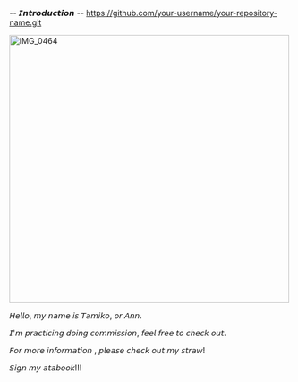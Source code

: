 
  -- 𝙄𝙣𝙩𝙧𝙤𝙙𝙪𝙘𝙩𝙞𝙤𝙣 --
https://github.com/your-username/your-repository-name.git

<img width="500" height="478" alt="IMG_0464" src="https://github.com/user-attachments/assets/65bd32f8-1866-4b65-bceb-f656788bbfb3" />

 
𝘏𝘦𝘭𝘭𝘰, 𝘮𝘺 𝘯𝘢𝘮𝘦 𝘪𝘴 𝘛𝘢𝘮𝘪𝘬𝘰, 𝘰𝘳 𝘈𝘯𝘯.

𝘐'𝘮 𝘱𝘳𝘢𝘤𝘵𝘪𝘤𝘪𝘯𝘨 𝘥𝘰𝘪𝘯𝘨 𝘤𝘰𝘮𝘮𝘪𝘴𝘴𝘪𝘰𝘯, 𝘧𝘦𝘦𝘭 𝘧𝘳𝘦𝘦 𝘵𝘰 𝘤𝘩𝘦𝘤𝘬 𝘰𝘶𝘵.

𝘍𝘰𝘳 𝘮𝘰𝘳𝘦 𝘪𝘯𝘧𝘰𝘳𝘮𝘢𝘵𝘪𝘰𝘯 , 𝘱𝘭𝘦𝘢𝘴𝘦 𝘤𝘩𝘦𝘤𝘬 𝘰𝘶𝘵 𝘮𝘺 𝘴𝘵𝘳𝘢𝘸!

𝘚𝘪𝘨𝘯 𝘮𝘺 𝘢𝘵𝘢𝘣𝘰𝘰𝘬!!!






